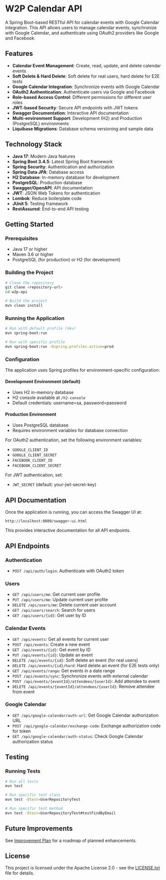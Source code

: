 # W2P Calendar API

A Spring Boot-based RESTful API for calendar events with Google Calendar integration. This API allows users to manage calendar events, synchronize with Google Calendar, and authenticate using OAuth2 providers like Google and Facebook.

## Features

- **Calendar Event Management**: Create, read, update, and delete calendar events
- **Soft Delete & Hard Delete**: Soft delete for real users, hard delete for E2E tests
- **Google Calendar Integration**: Synchronize events with Google Calendar
- **OAuth2 Authentication**: Authenticate users via Google and Facebook
- **Role-based Access Control**: Different permissions for different user roles
- **JWT-based Security**: Secure API endpoints with JWT tokens
- **Swagger Documentation**: Interactive API documentation
- **Multi-environment Support**: Development (H2) and Production (PostgreSQL) environments
- **Liquibase Migrations**: Database schema versioning and sample data

## Technology Stack

- **Java 17**: Modern Java features
- **Spring Boot 3.4.5**: Latest Spring Boot framework
- **Spring Security**: Authentication and authorization
- **Spring Data JPA**: Database access
- **H2 Database**: In-memory database for development
- **PostgreSQL**: Production database
- **Swagger/OpenAPI**: API documentation
- **JWT**: JSON Web Tokens for authentication
- **Lombok**: Reduce boilerplate code
- **JUnit 5**: Testing framework
- **RestAssured**: End-to-end API testing

## Getting Started

### Prerequisites

- Java 17 or higher
- Maven 3.6 or higher
- PostgreSQL (for production) or H2 (for development)

### Building the Project

```bash
# Clone the repository
git clone <repository-url>
cd w2p-api

# Build the project
mvn clean install
```

### Running the Application

```bash
# Run with default profile (dev)
mvn spring-boot:run

# Run with specific profile
mvn spring-boot:run -Dspring.profiles.active=prod
```

### Configuration

The application uses Spring profiles for environment-specific configuration:

#### Development Environment (default)
- Uses H2 in-memory database
- H2 console available at `/h2-console`
- Default credentials: username=sa, password=password

#### Production Environment
- Uses PostgreSQL database
- Requires environment variables for database connection

For OAuth2 authentication, set the following environment variables:
- `GOOGLE_CLIENT_ID`
- `GOOGLE_CLIENT_SECRET`
- `FACEBOOK_CLIENT_ID`
- `FACEBOOK_CLIENT_SECRET`

For JWT authentication, set:
- `JWT_SECRET` (default: your-jwt-secret-key)

## API Documentation

Once the application is running, you can access the Swagger UI at:

```
http://localhost:8080/swagger-ui.html
```

This provides interactive documentation for all API endpoints.

## API Endpoints

### Authentication
- `POST /api/auth/login`: Authenticate with OAuth2 token

### Users
- `GET /api/users/me`: Get current user profile
- `PUT /api/users/me`: Update current user profile
- `DELETE /api/users/me`: Delete current user account
- `GET /api/users/search`: Search for users
- `GET /api/users/{id}`: Get user by ID

### Calendar Events
- `GET /api/events`: Get all events for current user
- `POST /api/events`: Create a new event
- `GET /api/events/{id}`: Get event by ID
- `PUT /api/events/{id}`: Update an event
- `DELETE /api/events/{id}`: Soft delete an event (for real users)
- `DELETE /api/events/{id}/hard`: Hard delete an event (for E2E tests only)
- `GET /api/events/range`: Get events in a date range
- `POST /api/events/sync`: Synchronize events with external calendar
- `POST /api/events/{eventId}/attendees/{userId}`: Add attendee to event
- `DELETE /api/events/{eventId}/attendees/{userId}`: Remove attendee from event

### Google Calendar
- `GET /api/google-calendar/auth-url`: Get Google Calendar authorization URL
- `POST /api/google-calendar/exchange-code`: Exchange authorization code for token
- `GET /api/google-calendar/auth-status`: Check Google Calendar authorization status

## Testing

### Running Tests

```bash
# Run all tests
mvn test

# Run specific test class
mvn test -Dtest=UserRepositoryTest

# Run specific test method
mvn test -Dtest=UserRepositoryTest#testFindByEmail
```

## Future Improvements

See [Improvement Plan](docs/improvement-plan.md) for a roadmap of planned enhancements.

## License

This project is licensed under the Apache License 2.0 - see the [LICENSE.txt](LICENSE.txt) file for details.
